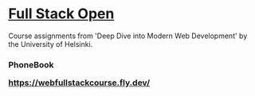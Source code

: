 # [Full Stack Open](https://fullstackopen.com/en/)

Course assignments from 'Deep Dive into Modern Web Development' by the University of Helsinki.

### PhoneBook <p>https://webfullstackcourse.fly.dev/<p>
